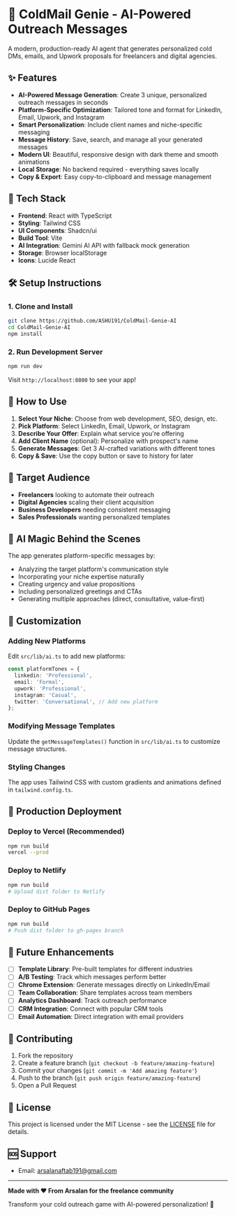    
# 🧞 ColdMail Genie - AI-Powered Outreach Messages 
 
A modern, production-ready AI agent that generates personalized cold DMs, emails, and Upwork proposals for freelancers and digital agencies.

## ✨ Features

- **AI-Powered Message Generation**: Create 3 unique, personalized outreach messages in seconds                
- **Platform-Specific Optimization**: Tailored tone and format for LinkedIn, Email, Upwork, and Instagram
- **Smart Personalization**: Include client names and niche-specific messaging 
- **Message History**: Save, search, and manage all your generated messages 
- **Modern UI**: Beautiful, responsive design with dark theme and smooth animations
- **Local Storage**: No backend required - everything saves locally
- **Copy & Export**: Easy copy-to-clipboard and message management

## 🚀 Tech Stack
        
- **Frontend**: React with TypeScript
- **Styling**: Tailwind CSS
- **UI Components**: Shadcn/ui
- **Build Tool**: Vite
- **AI Integration**: Gemini AI API with fallback mock generation
- **Storage**: Browser localStorage
- **Icons**: Lucide React

## 🛠️ Setup Instructions

### 1. Clone and Install
```bash
git clone https://github.com/ASHU191/ColdMail-Genie-AI
cd ColdMail-Genie-AI
npm install 
```

### 2. Run Development Server
```bash
npm run dev
```

Visit `http://localhost:8080` to see your app!

## 📖 How to Use

1. **Select Your Niche**: Choose from web development, SEO, design, etc.
2. **Pick Platform**: Select LinkedIn, Email, Upwork, or Instagram
3. **Describe Your Offer**: Explain what service you're offering
4. **Add Client Name** (optional): Personalize with prospect's name
5. **Generate Messages**: Get 3 AI-crafted variations with different tones
6. **Copy & Save**: Use the copy button or save to history for later

## 🎯 Target Audience

- **Freelancers** looking to automate their outreach
- **Digital Agencies** scaling their client acquisition
- **Business Developers** needing consistent messaging
- **Sales Professionals** wanting personalized templates

## 🧞 AI Magic Behind the Scenes

The app generates platform-specific messages by:
- Analyzing the target platform's communication style
- Incorporating your niche expertise naturally
- Creating urgency and value propositions
- Including personalized greetings and CTAs
- Generating multiple approaches (direct, consultative, value-first)

## 🔧 Customization

### Adding New Platforms
Edit `src/lib/ai.ts` to add new platforms:
```typescript
const platformTones = {
  linkedin: 'Professional',
  email: 'Formal',
  upwork: 'Professional',
  instagram: 'Casual',
  twitter: 'Conversational', // Add new platform
};
```

### Modifying Message Templates
Update the `getMessageTemplates()` function in `src/lib/ai.ts` to customize message structures.

### Styling Changes
The app uses Tailwind CSS with custom gradients and animations defined in `tailwind.config.ts`.

## 🚀 Production Deployment

### Deploy to Vercel (Recommended)
```bash
npm run build
vercel --prod
```

### Deploy to Netlify
```bash
npm run build
# Upload dist folder to Netlify
```

### Deploy to GitHub Pages
```bash
npm run build
# Push dist folder to gh-pages branch
```

## 🔮 Future Enhancements

- [ ] **Template Library**: Pre-built templates for different industries
- [ ] **A/B Testing**: Track which messages perform better
- [ ] **Chrome Extension**: Generate messages directly on LinkedIn/Email
- [ ] **Team Collaboration**: Share templates across team members
- [ ] **Analytics Dashboard**: Track outreach performance
- [ ] **CRM Integration**: Connect with popular CRM tools
- [ ] **Email Automation**: Direct integration with email providers

## 🤝 Contributing

1. Fork the repository
2. Create a feature branch (`git checkout -b feature/amazing-feature`)
3. Commit your changes (`git commit -m 'Add amazing feature'`)
4. Push to the branch (`git push origin feature/amazing-feature`)
5. Open a Pull Request

## 📄 License

This project is licensed under the MIT License - see the [LICENSE](LICENSE) file for details.

## 🆘 Support

- Email: arsalanaftab191@gmail.com

---

**Made with ❤️ From Arsalan for the freelance community**

Transform your cold outreach game with AI-powered personalization! 🚀
